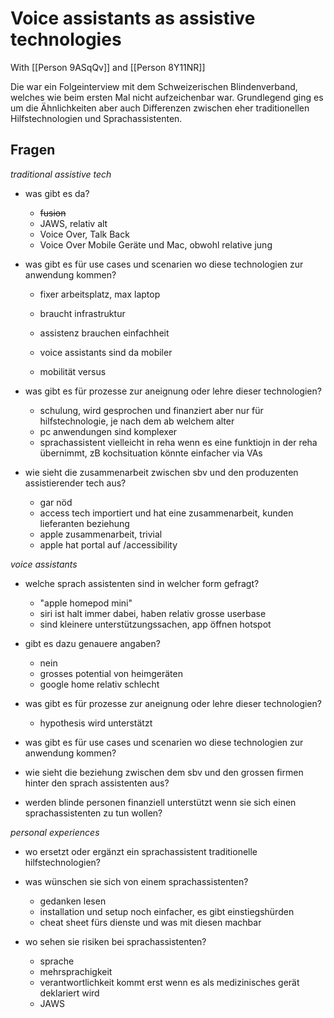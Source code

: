 # Voice assistants as assistive technologies

With [[Person 9ASqQv]] and [[Person 8Y11NR]]

Die war ein Folgeinterview mit dem Schweizerischen Blindenverband, welches wie beim ersten Mal nicht aufzeichenbar war. Grundlegend ging es um die Ähnlichkeiten aber auch Differenzen zwischen eher traditionellen Hilfstechnologien und Sprachassistenten.

## Fragen
*traditional assistive tech*
- was gibt es da?

	- ~~fusion~~ 
	- JAWS, relativ alt
	- Voice Over, Talk Back
	- Voice Over Mobile Geräte und Mac, obwohl relative jung

- was gibt es für use cases und scenarien wo diese technologien zur anwendung kommen?

	- fixer arbeitsplatz, max laptop
	- braucht infrastruktur
	- assistenz brauchen einfachheit

	- voice assistants sind da mobiler
	- mobilität versus 

- was gibt es für prozesse zur aneignung oder lehre dieser technologien?

	- schulung, wird gesprochen und finanziert aber nur für hilfstechnologie, je nach dem ab welchem alter
	- pc anwendungen sind komplexer
	- sprachassistent vielleicht in reha wenn es eine funktiojn in der reha übernimmt, zB kochsituation könnte einfacher via VAs 

- wie sieht die zusammenarbeit zwischen sbv und den produzenten assistierender tech aus?

	- gar nöd
	- access tech importiert und hat eine zusammenarbeit, kunden lieferanten beziehung
	- apple zusammenarbeit, trivial 
	- apple hat portal auf /accessibility

*voice assistants*
- welche sprach assistenten sind in welcher form gefragt?

	- "apple homepod mini"
	- siri ist halt immer dabei, haben relativ grosse userbase
	- sind kleinere unterstützungssachen, app öffnen hotspot

- gibt es dazu genauere angaben?

	- nein
	- grosses potential von heimgeräten
	- google home relativ schlecht 

- was gibt es für prozesse zur aneignung oder lehre dieser technologien?

	- hypothesis wird unterstätzt

- was gibt es für use cases und scenarien wo diese technologien zur anwendung kommen?
- wie sieht die beziehung zwischen dem sbv und den grossen firmen hinter den sprach assistenten aus?
- werden blinde personen finanziell unterstützt wenn sie sich einen sprachassistenten zu tun wollen?

*personal experiences*
- wo ersetzt oder ergänzt ein sprachassistent traditionelle hilfstechnologien?

- was wünschen sie sich von einem sprachassistenten?

	- gedanken lesen 
	- installation und setup noch einfacher, es gibt einstiegshürden
	- cheat sheet fürs dienste und was mit diesen machbar 

- wo sehen sie risiken bei sprachassistenten?

	- sprache 
	- mehrsprachigkeit
	- verantwortlichkeit kommt erst wenn es als medizinisches gerät deklariert wird
	- JAWS